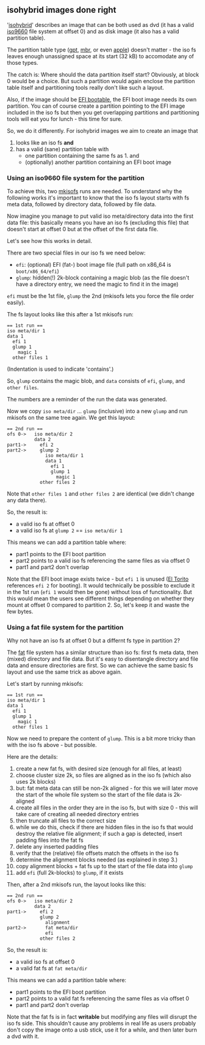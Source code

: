 ## isohybrid images done right

'[isohybrid](http://www.syslinux.org/wiki/index.php?title=Isohybrid)'
describes an image that can be both used as dvd (it has a valid
[iso9660](https://en.wikipedia.org/wiki/ISO_9660) file system
at offset 0) and as disk image (it also has a valid partition table).

The partition table type
([gpt](https://en.wikipedia.org/wiki/GUID_Partition_Table),
[mbr](https://en.wikipedia.org/wiki/Master_boot_record),
or even [apple](https://en.wikipedia.org/wiki/Apple_Partition_Map))
doesn't matter - the
iso fs leaves enough unassigned space at its start (32 kB) to accomodate any of those types.

The catch is: Where should the data partition itself start? Obviously, at block 0
would be a choice. But such a partition would again enclose the partition
table itself and partitioning tools really don't like such a layout.

Also, if the image should be
[EFI bootable](https://en.wikipedia.org/wiki/Unified_Extensible_Firmware_Interface#Booting),
the EFI boot image needs its own
partition. You can of course create a partition pointing to the EFI image
included in the iso fs but then you get overlapping partitions
and partitioning tools will eat you for lunch - this time for sure.

So, we do it differently. For isohybrid images we aim to create an image that

1. looks like an iso fs **and**
2. has a valid (sane) partition table with
    - one partition containing the same fs as 1. and
    - (optionally) another partition containing an EFI boot image

### Using an iso9660 file system for the partition

To achieve this, two [mkisofs](https://software.opensuse.org/package/mkisofs) runs are needed.
To understand why the following works it's important to know that the iso fs layout starts with
fs meta data, followed by directory data, followed by file data.

Now imagine you manage to put valid iso meta/directory data into the first
data file: this basically means you have an iso fs (excluding this file) that doesn't start at offset 0
but at the offset of the first data file.

Let's see how this works in detail.

There are two special files in our iso fs we need below:

- `efi`: (optional) EFI (fat-) boot image file (full path on x86_64 is `boot/x86_64/efi`)
- `glump`: hidden(!) 2k-block containing a magic blob (as the file doesn't have a
directory entry, we need the magic to find it in the image)

`efi` must be the 1st file, `glump` the 2nd (mkisofs lets you force the file order
easily).

The fs layout looks like this after a 1st mkisofs run:

```
== 1st run ==
iso meta/dir 1
data 1
  efi 1
  glump 1
    magic 1
  other files 1
```

(Indentation is used to indicate 'contains'.)

So, `glump` contains the magic blob, and `data` consists of `efi`, `glump`,
and `other files`.

The numbers are a reminder of the run the data was generated.

Now we copy `iso meta/dir` ... `glump` (inclusive) into a new `glump` and run
mkisofs on the same tree again. We get this layout:

```
== 2nd run ==
ofs 0->   iso meta/dir 2
          data 2
part1->     efi 2
part2->     glump 2
              iso meta/dir 1
              data 1
                efi 1
                glump 1
                  magic 1
            other files 2
```

Note that `other files 1` and `other files 2` are identical (we didn't change
any data there).

So, the result is:

- a valid iso fs at offset 0
- a valid iso fs at `glump 2` == `iso meta/dir 1`

This means we can add a partition table where:

- part1 points to the EFI boot partition
- part2 points to a valid iso fs referencing the same files as via offset 0
- part1 and part2 don't overlap

Note that the EFI boot image exists twice - but `efi 1` is unused
([El Torito](https://en.wikipedia.org/wiki/El_Torito_%28CD-ROM_standard%29)
references `efi 2` for booting). It would technically be possible to exclude
it in the 1st run (`efi 1` would then be gone) without loss of
functionality. But this would mean the users see different things depending on
whether they mount at offset 0 compared to partition 2. So, let's keep it
and waste the few bytes.


### Using a fat file system for the partition

Why not have an iso fs at offset 0 but a differnt fs type in partition 2?

The [fat](https://en.wikipedia.org/wiki/Design_of_the_FAT_file_system) file system
has a similar structure than iso fs: first fs meta data, then (mixed)
directory and file data. But it's easy to disentangle directory and file data
and ensure directories are first. So we can achieve the same basic fs layout and
use the same trick as above again.

Let's start by running mkisofs:

```
== 1st run ==
iso meta/dir 1
data 1
  efi 1
  glump 1
    magic 1
  other files 1
```

Now we need to prepare the content of `glump`. This is a bit more tricky
than with the iso fs above - but possible.

Here are the details:

1. create a new fat fs, with desired size (enough for all files, at least)
2. choose cluster size 2k, so files are aligned as in the iso fs (which also uses 2k blocks)
3. but: fat meta data can still be non-2k aligned - for this we will later move the
start of the whole file system so the start of the file data is 2k-aligned
4. create all files in the order they are in the iso fs, but with size 0 -
this will take care of creating all needed directory entries
5. then truncate all files to the correct size
6. while we do this, check if there are hidden files in the iso fs that would destroy
the relative file alignment; if such a gap is detected, insert padding files into the fat fs
7. delete any inserted padding files
8. verify that the (relative) file offsets match the offsets in the iso fs
9. determine the alignment blocks needed (as explained in step 3.)
10. copy alignment blocks + fat fs up to the start of the file data into `glump`
11. add `efi` (full 2k-blocks) to `glump`, if it exists

Then, after a 2nd mkisofs run, the layout looks like this:

```
== 2nd run ==
ofs 0->   iso meta/dir 2
          data 2
part1->     efi 2
            glump 2
              alignment
part2->       fat meta/dir
              efi
            other files 2
```

So, the result is:

- a valid iso fs at offset 0
- a valid fat fs at `fat meta/dir`

This means we can add a partition table where:

- part1 points to the EFI boot partition
- part2 points to a valid fat fs referencing the same files as via offset 0
- part1 and part2 don't overlap

Note that the fat fs is in fact **writable** but modifying any files will disrupt the
iso fs side. This shouldn't cause any problems in real life as users
probably don't copy the image onto a usb stick, use it for a while, and
then later burn a dvd with it.
